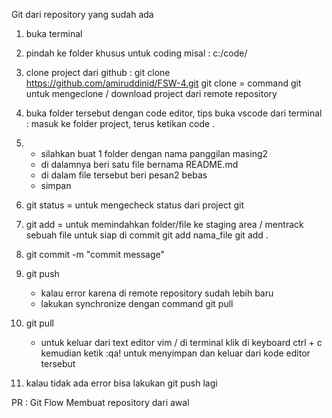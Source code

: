 Git dari repository yang sudah ada
1. buka terminal
2. pindah ke folder khusus untuk coding misal : c:/code/
3. clone project dari github : git clone https://github.com/amiruddinid/FSW-4.git
   git clone = command git untuk mengeclone / download project dari remote repository
 
4. buka folder tersebut dengan code editor, 
   tips buka vscode dari terminal : masuk ke folder project, terus ketikan code .
5. - silahkan buat 1 folder dengan nama panggilan masing2
   - di dalamnya beri satu file bernama README.md
   - di dalam file tersebut beri pesan2 bebas
   - simpan
6. git status = untuk mengecheck status dari project git
7. git add = untuk memindahkan folder/file ke staging area / mentrack sebuah file untuk siap di commit
   git add nama_file 
   git add .
8. git commit -m "commit message"
9. git push
   - kalau error karena di remote repository sudah lebih baru
   - lakukan synchronize dengan command git pull
10. git pull 
    - untuk keluar dari text editor vim / di terminal klik di keyboard ctrl + c
      kemudian ketik :qa! untuk menyimpan dan keluar dari kode editor tersebut
11. kalau tidak ada error bisa lakukan git push lagi

PR : 
Git Flow
Membuat repository dari awal